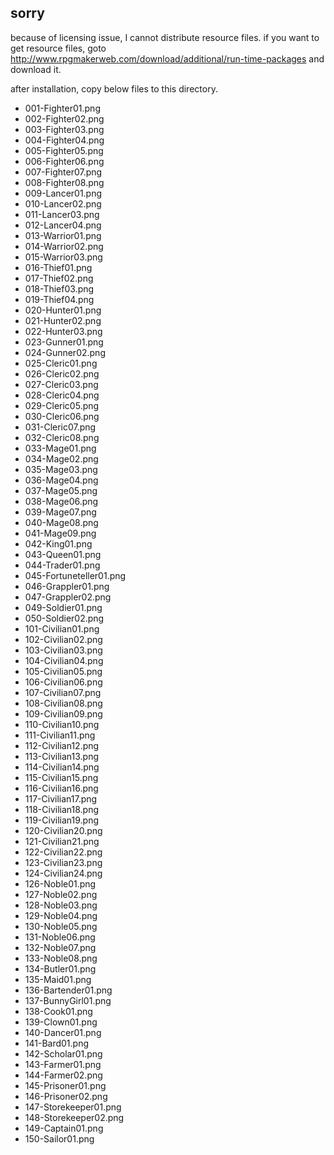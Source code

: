 ## sorry

because of licensing issue, I cannot distribute resource files.
if you want to get resource files, goto http://www.rpgmakerweb.com/download/additional/run-time-packages and download it.

after installation, copy below files to this directory.

- 001-Fighter01.png
- 002-Fighter02.png
- 003-Fighter03.png
- 004-Fighter04.png
- 005-Fighter05.png
- 006-Fighter06.png
- 007-Fighter07.png
- 008-Fighter08.png
- 009-Lancer01.png
- 010-Lancer02.png
- 011-Lancer03.png
- 012-Lancer04.png
- 013-Warrior01.png
- 014-Warrior02.png
- 015-Warrior03.png
- 016-Thief01.png
- 017-Thief02.png
- 018-Thief03.png
- 019-Thief04.png
- 020-Hunter01.png
- 021-Hunter02.png
- 022-Hunter03.png
- 023-Gunner01.png
- 024-Gunner02.png
- 025-Cleric01.png
- 026-Cleric02.png
- 027-Cleric03.png
- 028-Cleric04.png
- 029-Cleric05.png
- 030-Cleric06.png
- 031-Cleric07.png
- 032-Cleric08.png
- 033-Mage01.png
- 034-Mage02.png
- 035-Mage03.png
- 036-Mage04.png
- 037-Mage05.png
- 038-Mage06.png
- 039-Mage07.png
- 040-Mage08.png
- 041-Mage09.png
- 042-King01.png
- 043-Queen01.png
- 044-Trader01.png
- 045-Fortuneteller01.png
- 046-Grappler01.png
- 047-Grappler02.png
- 049-Soldier01.png
- 050-Soldier02.png
- 101-Civilian01.png
- 102-Civilian02.png
- 103-Civilian03.png
- 104-Civilian04.png
- 105-Civilian05.png
- 106-Civilian06.png
- 107-Civilian07.png
- 108-Civilian08.png
- 109-Civilian09.png
- 110-Civilian10.png
- 111-Civilian11.png
- 112-Civilian12.png
- 113-Civilian13.png
- 114-Civilian14.png
- 115-Civilian15.png
- 116-Civilian16.png
- 117-Civilian17.png
- 118-Civilian18.png
- 119-Civilian19.png
- 120-Civilian20.png
- 121-Civilian21.png
- 122-Civilian22.png
- 123-Civilian23.png
- 124-Civilian24.png
- 126-Noble01.png
- 127-Noble02.png
- 128-Noble03.png
- 129-Noble04.png
- 130-Noble05.png
- 131-Noble06.png
- 132-Noble07.png
- 133-Noble08.png
- 134-Butler01.png
- 135-Maid01.png
- 136-Bartender01.png
- 137-BunnyGirl01.png
- 138-Cook01.png
- 139-Clown01.png
- 140-Dancer01.png
- 141-Bard01.png
- 142-Scholar01.png
- 143-Farmer01.png
- 144-Farmer02.png
- 145-Prisoner01.png
- 146-Prisoner02.png
- 147-Storekeeper01.png
- 148-Storekeeper02.png
- 149-Captain01.png
- 150-Sailor01.png
